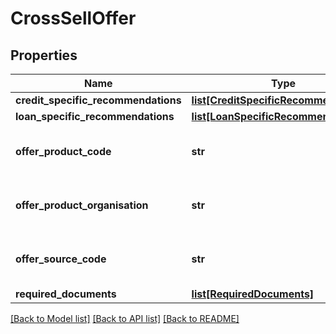 # CrossSellOffer

## Properties
Name | Type | Description | Notes
------------ | ------------- | ------------- | -------------
**credit_specific_recommendations** | [**list[CreditSpecificRecommendations]**](CreditSpecificRecommendations.md) |  | [optional] 
**loan_specific_recommendations** | [**list[LoanSpecificRecommendations]**](LoanSpecificRecommendations.md) |  | [optional] 
**offer_product_code** | **str** | A unique code that identifies the product | [optional] 
**offer_product_organisation** | **str** | Card issuing organization name | [optional] 
**offer_source_code** | **str** | A source code to identify the product | [optional] 
**required_documents** | [**list[RequiredDocuments]**](RequiredDocuments.md) |  | [optional] 

[[Back to Model list]](../README.md#documentation-for-models) [[Back to API list]](../README.md#documentation-for-api-endpoints) [[Back to README]](../README.md)

